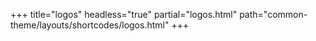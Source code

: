 +++
title="logos"
headless="true"
partial="logos.html"
path="common-theme/layouts/shortcodes/logos.html"
+++


